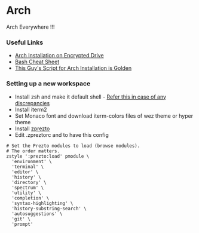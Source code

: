 # Arch
Arch Everywhere !!!

### Useful Links

* [Arch Installation on Encrypted Drive ](https://github.com/rickellis/Arch-Linux-Install-Guide)
* [Bash Cheat Sheet](https://github.com/rickellis/Bash-Cheatsheet)
* [This Guy's Script for Arch Installation is Golden](https://github.com/rickellis/ArchMatic)


### Setting up a new workspace

- Install zsh and make it default shell - [Refer this in case of any discrepancies](https://www.freecodecamp.org/news/how-to-configure-your-macos-terminal-with-zsh-like-a-pro-c0ab3f3c1156/)
- Install iterm2
- Set Monaco font and download iterm-colors files of wez theme or hyper theme
- Install [zprezto](https://github.com/sorin-ionescu/prezto)
- Edit .zpreztorc and to have this config
```
# Set the Prezto modules to load (browse modules).
# The order matters.
zstyle ':prezto:load' pmodule \
  'environment' \
  'terminal' \
  'editor' \
  'history' \
  'directory' \
  'spectrum' \
  'utility' \
  'completion' \
  'syntax-highlighting' \
  'history-substring-search' \
  'autosuggestions' \
  'git' \
  'prompt'
```


